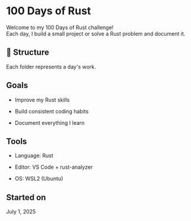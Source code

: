 # 100 Days of Rust

Welcome to my 100 Days of Rust challenge!  
Each day, I build a small project or solve a Rust problem and document it.

## 📁 Structure

Each folder represents a day's work.


## Goals

- Improve my Rust skills

- Build consistent coding habits

- Document everything I learn

## Tools

- Language: Rust

- Editor: VS Code + rust-analyzer

- OS: WSL2 (Ubuntu)

## Started on
July 1, 2025
